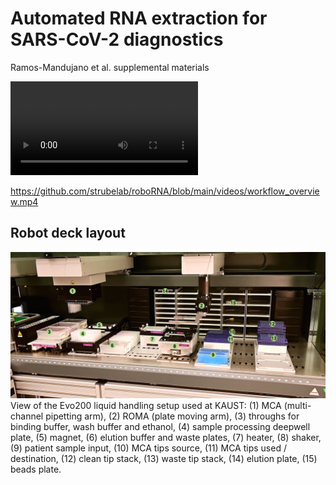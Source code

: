 # Automated RNA extraction for SARS-CoV-2 diagnostics
Ramos-Mandujano et al. supplemental materials

![Overview](./videos/workflow_overview.mp4)

https://github.com/strubelab/roboRNA/blob/main/videos/workflow_overview.mp4

## Robot deck layout
![Deck Layout](./images/deck_annotated.png)
View of the Evo200 liquid handling setup used at KAUST:
(1) MCA (multi-channel pipetting arm), (2) ROMA (plate moving arm), (3) throughs for binding buffer, wash buffer and ethanol, (4) sample processing deepwell plate, (5) magnet, (6) elution buffer and waste plates, (7) heater, (8) shaker, (9) patient sample input, (10) MCA tips source, (11) MCA tips used / destination, (12) clean tip stack, (13) waste tip stack, (14) elution plate, (15) beads plate. 
